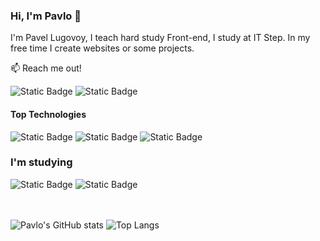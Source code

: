 ### Hi, I'm Pavlo 👋

I'm Pavel Lugovoy, I teach hard study Front-end, I study at IT Step. In my free time I create websites or some projects.

📫 Reach me out!

![Static Badge](https://img.shields.io/badge/Instagram-E4405F?style=flat-square&logo=Instagram&logoColor=white&labelColor=%23E4405F&color=pink&cacheSeconds=https%3A%2F%2Fwww.instagram.com%2Fl.pashaa%3Figsh%3DcnlsbDg0MzNwczQ4)
![Static Badge](https://img.shields.io/badge/Telegram-26A5E4?style=flat-square&logo=Telegram&logoColor=white&labelColor=26A5E4&color=blue)

#### Top Technologies

![Static Badge](https://img.shields.io/badge/JavaScript-1572B6?style=for-the-badge&logo=javaScript&logoColor=white&labelColor=black&color=yellow)
![Static Badge](https://img.shields.io/badge/CSS3-1572B6?style=for-the-badge&logo=css3&logoColor=white&labelColor=black&color=blue)
![Static Badge](https://img.shields.io/badge/Html5-1572B6?style=for-the-badge&logo=Html5&logoColor=white&labelColor=black&color=red)


### I'm studying

![Static Badge](https://img.shields.io/badge/Nodejs-339933?style=for-the-badge&logo=Node.js&logoColor=white&labelColor=black&color=green)
![Static Badge](https://img.shields.io/badge/PHP-777BB4?style=for-the-badge&logo=php&logoColor=white&labelColor=black)

<br></br>
![Pavlo's GitHub stats](https://github-readme-stats.vercel.app/api?username=Pavlitoo&show_icons=true&theme=transparent)
![Top Langs](https://github-readme-stats.vercel.app/api/top-langs/?username=Pavlitoo&layout=compact)

